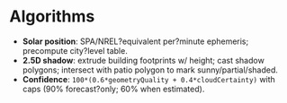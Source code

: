 # Algorithms
- **Solar position**: SPA/NREL?equivalent per?minute ephemeris; precompute city?level table.  
- **2.5D shadow**: extrude building footprints w/ height; cast shadow polygons; intersect with patio polygon to mark sunny/partial/shaded.  
- **Confidence**: `100*(0.6*geometryQuality + 0.4*cloudCertainty)` with caps (90% forecast?only; 60% when estimated).
